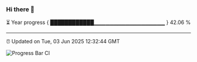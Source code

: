 ### Hi there 👋

⏳ Year progress { ████████████▁▁▁▁▁▁▁▁▁▁▁▁▁▁▁▁▁▁ } 42.06 %

---

⏰ Updated on Tue, 03 Jun 2025 12:32:44 GMT

![Progress Bar CI](https://github.com/liununu/liununu/workflows/Progress%20Bar%20CI/badge.svg)
